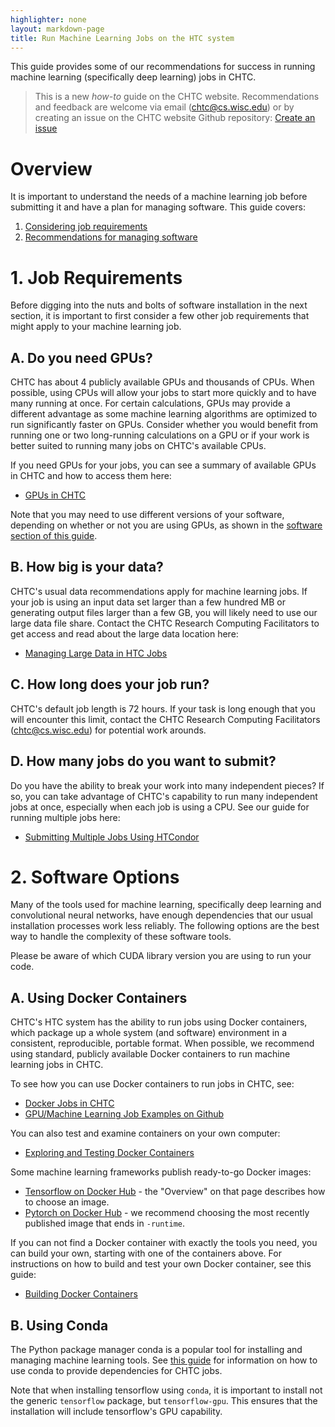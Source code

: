 ```yaml
---
highlighter: none
layout: markdown-page
title: Run Machine Learning Jobs on the HTC system
---
```


This guide provides some of our recommendations for success 
in running machine learning (specifically deep learning) jobs in CHTC. 

> This is a new *how-to* guide on the CHTC website. Recommendations and 
> feedback are welcome via email (chtc@cs.wisc.edu) or by creating an 
> issue on the CHTC website Github repository: [Create an issue](https://github.com/CHTC/chtc-website-source/issues/new)

Overview
========

It is important to understand the needs of a machine learning job before submitting 
it and have a plan for managing software. This guide covers: 

1. [Considering job requirements](#1-job-requirements)
2. [Recommendations for managing software](#2-software-options)

# 1. Job Requirements

Before digging into the nuts and bolts of software installation in the next section, 
it is important to first consider a few other job requirements that might apply to 
your machine learning job. 

## A. Do you need GPUs?

CHTC has about 4 publicly available GPUs and thousands of CPUs. When possible, using 
CPUs will allow your jobs to start more quickly and to have many running at once. For 
certain calculations, GPUs may provide a different advantage as some machine learning 
algorithms are optimized to run significantly faster on GPUs. Consider whether you 
would benefit from running one or two long-running calculations on a GPU or if your 
work is better suited to running many jobs on CHTC's available CPUs. 

If you need GPUs for your jobs, you can see a summary of available GPUs in CHTC and 
how to access them here: 

* [GPUs in CHTC](gpu-jobs)

Note that you may need to use different versions of your software, depending on whether or 
not you are using GPUs, as shown in the [software section of this guide](#2-software-options). 

## B. How big is your data? 

CHTC's usual data recommendations apply for machine learning jobs. If your job is using 
an input data set larger than a few hundred MB or generating output files larger than 
a few GB, you will likely need to use our large data 
file share. Contact the CHTC Research Computing Facilitators to get access and 
read about the large data location here: 

* [Managing Large Data in HTC Jobs](file-avail-largedata)

## C. How long does your job run? 

CHTC's default job length is 72 hours. If your task is long enough that you will 
encounter this limit, contact the CHTC Research Computing Facilitators (chtc@cs.wisc.edu) 
for potential work arounds. 

## D. How many jobs do you want to submit? 

Do you have the ability to break your work into many independent pieces? If so, 
you can take advantage of CHTC's capability to run many independent jobs at once, 
especially when each job is using a CPU. See our guide for running multiple jobs here: 

* [Submitting Multiple Jobs Using HTCondor](multiple-jobs)

# 2. Software Options

Many of the tools used for machine learning, specifically deep learning and 
convolutional neural networks, have enough dependencies that our usual installation 
processes work less reliably. The following options are the best way to handle the complexity 
of these software tools.  

Please be aware of which CUDA library version you are using to run your code. 

A. Using Docker Containers
--------------------------

CHTC's HTC system has the ability to run jobs using Docker containers, which package 
up a whole system (and software) environment in a consistent, reproducible, portable 
format. When possible, we recommend using standard, publicly available 
Docker containers to run machine learning jobs in CHTC. 

To see how you can use Docker containers to run jobs in CHTC, see: 
* [Docker Jobs in CHTC](docker-jobs)
* [GPU/Machine Learning Job Examples on Github](https://github.com/CHTC/templates-GPUs)

You can also test and examine containers on your own computer:
* [Exploring and Testing Docker Containers](docker-test)

Some machine learning frameworks publish ready-to-go Docker images: 
* [Tensorflow on Docker Hub](https://hub.docker.com/r/tensorflow/tensorflow) - the "Overview" on that page describes how to choose an image.
* [Pytorch on Docker Hub](https://hub.docker.com/r/pytorch/pytorch/tags) - we recommend choosing the most recently published image that ends in `-runtime`.

If you can not find a Docker container with exactly the tools you need, you can build your 
own, starting with one of the containers above. For instructions on how to build and 
test your own Docker container, see this guide: 

* [Building Docker Containers](docker-build)

B. Using Conda
--------------

The Python package manager conda is a popular tool for installing and 
managing machine learning tools.
See [this guide](conda-installation) for information on how 
to use conda to provide dependencies for CHTC jobs. 

Note that when installing tensorflow using `conda`, it is important to install 
not the generic `tensorflow` package, but `tensorflow-gpu`. This ensures that 
the installation will include tensorflow's GPU capability. 
